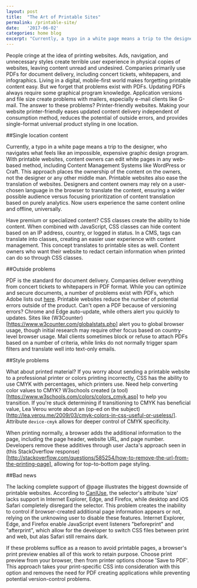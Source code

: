 ```yaml
---
layout: post
title:  "The Art of Printable Sites"
permalink: /printable-site/
date:   '2017-06-02'
categories: home blog
excerpt: "Currently, a typo in a white page means a trip to the designer, who navigates what feels like an impossible, expensive graphic design program. With printable websites, content owners can edit white pages in any web-based method, including Content Management Systems like WordPress or Craft."
---
```


People cringe at the idea of printing websites. Ads, navigation, and unnecessary styles create terrible user experience in physical copies of websites, leaving content unread and undesired. 
Companies primarily use PDFs for document delivery, including concert tickets, whitepapers, and infographics. Living in a digital, mobile-first world makes forgetting printable content easy. But we forget that problems exist with PDFs. Updating PDFs always require some graphical program knowledge. Application versions and file size create problems with mailers, especially e-mail clients like G-mail. The answer to these problems? Printer-friendly websites. Making your website printer-friendly eases updated content delivery independent of consumption method, reduces the potential of outside errors, and provides single-format universal product styling in one location.

##Single location content

Currently, a typo in a white page means a trip to the designer, who navigates what feels like an impossible, expensive graphic design program. With printable websites, content owners can edit white pages in any web-based method, including Content Management Systems like WordPress or Craft. This approach places the ownership of the content on the owners, not the designer or any other middle man. Printable websites also ease the translation of websites. Designers and content owners may rely on a user-chosen language in the browser to translate the content, ensuring a wider possible audience versus focusing prioritization of content translation based on purely analytics. Now users experience the same content online and offline, universally.

Have premium or specialized content? CSS classes create the ability to hide content. When combined with JavaScript, CSS classes can hide content based on an IP address, country, or logged in status. In a CMS, tags can translate into classes, creating an easier user experience with content management.  This concept translates to printable sites as well. Content owners who want their website to redact certain information when printed can do so through CSS classes.

##Outside problems

PDF is the standard for document delivery. Companies deliver everything from concert tickets to whitepapers in PDF format. While you can optimize and secure documents, a number of problems exist with PDFs, which Adobe lists out [here](https://helpx.adobe.com/acrobat/kb/cant-open-pdf.html). Printable websites reduce the number of potential errors outside of the product. Can't open a PDF because of versioning errors? Chrome and Edge auto-update, while others alert you quickly to updates. Sites like (W3Counter)[https://www.w3counter.com/globalstats.php] alert you to global browser usage, though initial research may require other focus based on country-level browser usage. Mail clients sometimes block or refuse to attach PDFs based on a number of criteria, while links do not normally trigger spam filters and translate well into text-only emails.

##Style problems

What about printed material? If you worry about sending a printable website to a professional printer or colors printing incorrectly, CSS has the ability to use CMYK with percentages, which printers use. Need help converting color values to CMYK? W3schools created (a tool)[https://www.w3schools.com/colors/colors_cmyk.asp] to help you transition. If you're stuck determining if transitioning to CMYK has beneficial value, Lea Verou wrote about an (op-ed on the subject)[http://lea.verou.me/2009/03/cmyk-colors-in-css-useful-or-useless/]. Attribute `device-cmyk` allows for deeper control of CMYK specificity.

When printing normally, a browser adds the additional information to the page, including the page header, website URL, and page number. Developers remove these additives through user Jacta's approach seen in (this StackOverflow response)[http://stackoverflow.com/questions/585254/how-to-remove-the-url-from-the-printing-page], allowing for top-to-bottom page styling.

##Bad news

The lacking complete support of @page illustrates the biggest downside of printable websites. According to [CanIUse](https://caniuse.com/#search=%40page), the selector's attribute 'size' lacks support in Internet Explorer, Edge, and Firefox, while desktop and iOS Safari completely disregard the selector. This problem creates the inability to control if browser-created additional page information appears or not, relying on the unknowing user to disable these features. Internet Explorer, Edge, and Firefox enable JavaScript event listeners "beforeprint" and "afterprint", which allow for the developer to switch CSS files between print and web, but alas Safari still remains dark. 

If these problems suffice as a reason to avoid printable pages, a browser's print preview enables all of this work to retain purpose. Choose print preview from your browser, then from printer options choose 'Save to PDF'. This approach takes your print-specific CSS into consideration with this option and removes the need for PDF creating applications while preventing potential version-control problems.